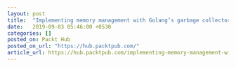 ```yaml
---
layout: post
title:  "Implementing memory management with Golang’s garbage collector"
date:   2019-09-03 05:46:00 +0530
categories: []
posted_on: Packt Hub
posted_on_url: "https://hub.packtpub.com/"
article_url: https://hub.packtpub.com/implementing-memory-management-with-golang-garbage-collector/
---
```

